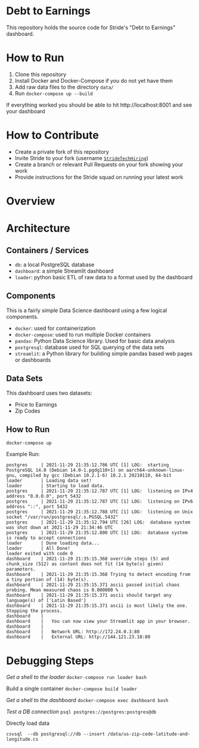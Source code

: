 # Debt to Earnings
This repository holds the source code for Stride's "Debt to Earnings" dashboard.

# How to Run

1. Clone this repository
1. Install Docker and Docker-Compose if you do not yet have them
1. Add raw data files to the directory `data/`
1. Run `docker-compose up --build`

If everything worked you should be able to hit http://localhost:8001 and see your dashboard

# How to Contribute

* Create a private fork of this repository
* Invite Stride to your fork (username [`StrideTechHiring`](https://github.com/StrideTechHiring))
* Create a branch or relevant Pull Requests on your fork showing your work
* Provide instructions for the Stride squad on running your latest work

# Overview

# Architecture

## Containers / Services
 - `db`: a local PostgreSQL database
 - `dashboard`: a simple Streamlit dashboard  
 - `loader`: python basic ETL of raw data to a format used by the dashboard

## Components

This is a fairly simple Data Science dashboard using a few logical components.

- `docker`: used for containerization
- `docker-compose`: used to run multiple Docker containers
- `pandas`: Python Data Science library. Used for basic data analysis
- `postgresql`: database used for SQL querying of the data sets  
- `streamlit`: a Python library for building simple pandas based web pages or dashboards

## Data Sets

This dashboard uses two datasets:

- Price to Earnings
- Zip Codes

## How to Run
`docker-compose up`

Example Run:
```
postgres     | 2021-11-29 21:35:12.786 UTC [1] LOG:  starting PostgreSQL 14.0 (Debian 14.0-1.pgdg110+1) on aarch64-unknown-linux-gnu, compiled by gcc (Debian 10.2.1-6) 10.2.1 20210110, 64-bit
loader       | Loading data set!
loader       | Starting to load data.
postgres     | 2021-11-29 21:35:12.787 UTC [1] LOG:  listening on IPv4 address "0.0.0.0", port 5432
postgres     | 2021-11-29 21:35:12.787 UTC [1] LOG:  listening on IPv6 address "::", port 5432
postgres     | 2021-11-29 21:35:12.788 UTC [1] LOG:  listening on Unix socket "/var/run/postgresql/.s.PGSQL.5432"
postgres     | 2021-11-29 21:35:12.794 UTC [26] LOG:  database system was shut down at 2021-11-29 21:34:46 UTC
postgres     | 2021-11-29 21:35:12.800 UTC [1] LOG:  database system is ready to accept connections
loader       | Done loading data...
loader       | All Done!
loader exited with code 0
dashboard    | 2021-11-29 21:35:15.368 override steps (5) and chunk_size (512) as content does not fit (14 byte(s) given) parameters.
dashboard    | 2021-11-29 21:35:15.368 Trying to detect encoding from a tiny portion of (14) byte(s).
dashboard    | 2021-11-29 21:35:15.371 ascii passed initial chaos probing. Mean measured chaos is 0.000000 %
dashboard    | 2021-11-29 21:35:15.371 ascii should target any language(s) of ['Latin Based']
dashboard    | 2021-11-29 21:35:15.371 ascii is most likely the one. Stopping the process.
dashboard    |
dashboard    |   You can now view your Streamlit app in your browser.
dashboard    |
dashboard    |   Network URL: http://172.24.0.3:80
dashboard    |   External URL: http://144.121.23.18:80
```



# Debugging Steps

*Get a shell to the loader*
`docker-compose run loader bash`

Build a single container
`docker-compose build loader`

*Get a shell to the dashboard*
`docker-compose exec dashboard bash`

*Test a DB connection*
`psql postgres://postgres:postgres@db`

Directly load data
```
csvsql  --db postgresql://db --insert /data/us-zip-code-latitude-and-longitude.cs
```
